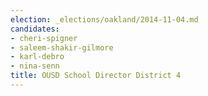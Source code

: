 ```yaml
---
election: _elections/oakland/2014-11-04.md
candidates:
- cheri-spigner
- saleem-shakir-gilmore
- karl-debro
- nina-senn
title: OUSD School Director District 4
---
```

